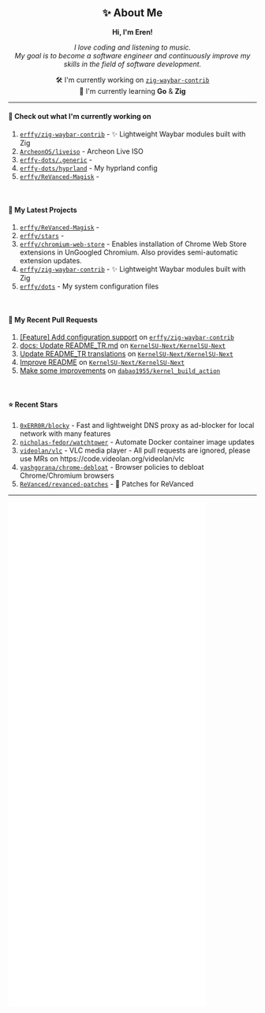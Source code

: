 <h2 align="center">✨ About Me</h2>

<p align="center">
  <b>Hi, I'm Eren!</b>
</p>

<p align="center">
  <i>
    I love coding and listening to music.<br/>
    My goal is to become a software engineer and continuously improve my skills in the field of software development.
  </i>
</p>

<p align="center">
  🛠️ I'm currently working on <a href="https://github.com/erffy/zig-waybar-contrib" target="_blank"><code>zig-waybar-contrib</code></a><br/>
  🌱 I'm currently learning <b>Go</b> & <b>Zig</b>
</p>

---

<h4>👷 Check out what I'm currently working on</h4>
<ol>
  <li>
    <a href="https://github.com/erffy/zig-waybar-contrib" target="_blank"><code>erffy/zig-waybar-contrib</code></a> - ✨ Lightweight Waybar modules built with Zig
  </li>
  <li>
    <a href="https://github.com/ArcheonOS/liveiso" target="_blank"><code>ArcheonOS/liveiso</code></a> - Archeon Live ISO
  </li>
  <li>
    <a href="https://github.com/erffy-dots/.generic" target="_blank"><code>erffy-dots/.generic</code></a> - 
  </li>
  <li>
    <a href="https://github.com/erffy-dots/hyprland" target="_blank"><code>erffy-dots/hyprland</code></a> - My hyprland config
  </li>
  <li>
    <a href="https://github.com/erffy/ReVanced-Magisk" target="_blank"><code>erffy/ReVanced-Magisk</code></a> - 
  </li>
</ol>

<br/>

<h4>🌱 My Latest Projects</h4>
<ol>
  <li>
    <a href="https://github.com/erffy/ReVanced-Magisk" target="_blank"><code>erffy/ReVanced-Magisk</code></a> - 
  </li>
  <li>
    <a href="https://github.com/erffy/stars" target="_blank"><code>erffy/stars</code></a> - 
  </li>
  <li>
    <a href="https://github.com/erffy/chromium-web-store" target="_blank"><code>erffy/chromium-web-store</code></a> - Enables installation of Chrome Web Store extensions in UnGoogled Chromium. Also provides semi-automatic extension updates.
  </li>
  <li>
    <a href="https://github.com/erffy/zig-waybar-contrib" target="_blank"><code>erffy/zig-waybar-contrib</code></a> - ✨ Lightweight Waybar modules built with Zig
  </li>
  <li>
    <a href="https://github.com/erffy/dots" target="_blank"><code>erffy/dots</code></a> - My system configuration files
  </li>
</ol>

<br/>

<h4>🔨 My Recent Pull Requests</h4>
<ol>
  <li>
    <a href="https://github.com/erffy/zig-waybar-contrib/pull/2" target="_blank">[Feature] Add configuration support</a> on
    <a href="https://github.com/erffy/zig-waybar-contrib" target="_blank"><code>erffy/zig-waybar-contrib</code></a>
  </li>
  <li>
    <a href="https://github.com/KernelSU-Next/KernelSU-Next/pull/598" target="_blank">docs: Update README_TR.md</a> on
    <a href="https://github.com/KernelSU-Next/KernelSU-Next" target="_blank"><code>KernelSU-Next/KernelSU-Next</code></a>
  </li>
  <li>
    <a href="https://github.com/KernelSU-Next/KernelSU-Next/pull/597" target="_blank">Update README_TR translations</a> on
    <a href="https://github.com/KernelSU-Next/KernelSU-Next" target="_blank"><code>KernelSU-Next/KernelSU-Next</code></a>
  </li>
  <li>
    <a href="https://github.com/KernelSU-Next/KernelSU-Next/pull/562" target="_blank">Improve README</a> on
    <a href="https://github.com/KernelSU-Next/KernelSU-Next" target="_blank"><code>KernelSU-Next/KernelSU-Next</code></a>
  </li>
  <li>
    <a href="https://github.com/dabao1955/kernel_build_action/pull/119" target="_blank">Make some improvements</a> on
    <a href="https://github.com/dabao1955/kernel_build_action" target="_blank"><code>dabao1955/kernel_build_action</code></a>
  </li>
</ol>

<br/>

<h4>⭐ Recent Stars</h4>
<ol>
  <li>
    <a href="https://github.com/0xERR0R/blocky" target="_blank"><code>0xERR0R/blocky</code></a> - Fast and lightweight DNS proxy as ad-blocker for local network with many features
  </li>
  <li>
    <a href="https://github.com/nicholas-fedor/watchtower" target="_blank"><code>nicholas-fedor/watchtower</code></a> - Automate Docker container image updates
  </li>
  <li>
    <a href="https://github.com/videolan/vlc" target="_blank"><code>videolan/vlc</code></a> - VLC media player - All pull requests are ignored, please use MRs on https://code.videolan.org/videolan/vlc
  </li>
  <li>
    <a href="https://github.com/yashgorana/chrome-debloat" target="_blank"><code>yashgorana/chrome-debloat</code></a> - Browser policies to debloat Chrome/Chromium browsers
  </li>
  <li>
    <a href="https://github.com/ReVanced/revanced-patches" target="_blank"><code>ReVanced/revanced-patches</code></a> - 🧩 Patches for ReVanced
  </li>
</ol>

---

<p align="left">
  <img src="https://raw.githubusercontent.com/erffy/erffy/main/github-metrics.svg" alt="GitHub Metrics"/>
</p>
